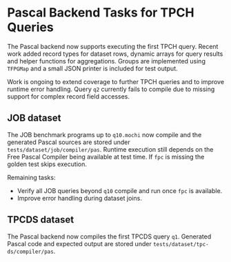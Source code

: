 # Pascal Backend Tasks for TPCH Queries

The Pascal backend now supports executing the first TPCH query. Recent work
added record types for dataset rows, dynamic arrays for query results and
helper functions for aggregations. Groups are implemented using `TFPGMap` and
a small JSON printer is included for test output.

Work is ongoing to extend coverage to further TPCH queries and to improve
runtime error handling. Query `q2` currently fails to compile due to missing
support for complex record field accesses.

## JOB dataset

The JOB benchmark programs up to `q10.mochi` now compile and the generated
Pascal sources are stored under `tests/dataset/job/compiler/pas`. Runtime
execution still depends on the Free Pascal Compiler being available at test
time. If `fpc` is missing the golden test skips execution.

Remaining tasks:

* Verify all JOB queries beyond `q10` compile and run once `fpc` is
  available.
* Improve error handling during dataset joins.

## TPCDS dataset

The Pascal backend now compiles the first TPCDS query `q1`. Generated
Pascal code and expected output are stored under
`tests/dataset/tpc-ds/compiler/pas`.
